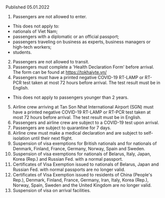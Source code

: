 Published 05.01.2022
1. Passengers are not allowed to enter.
- This does not apply to:
- nationals of Viet Nam;
- passengers with a diplomatic or an official passport;
- passengers traveling on business as experts, business managers or high-tech workers;
- students.
2. Passengers are not allowed to transit.
3. Passengers must complete a 'Health Declaration Form' before arrival. The form can be found at <a href="https://tokhaiyte.vn/">https://tokhaiyte.vn/</a>
4. Passengers must have a printed negative COVID-19 RT-LAMP or RT-PCR test taken at most 72 hours before arrival. The test result must be in English.
- This does not apply to passengers younger than 2 years.
5. Airline crew arriving at Tan Son Nhat International Airport (SGN) must have a printed negative COVID-19 RT-LAMP or RT-PCR test taken at most 72 hours before arrival. The test result must be in English.
6. Passengers and airline crew are subject to a COVID-19 test upon arrival.
7. Passengers are subject to quarantine for 7 days.
8. Airline crew must make a medical declaration and are subject to self-isolation until their next flight.
9. Suspension of visa exemptions for British nationals and for nationals of Denmark, Finland, France, Germany, Norway, Spain and Sweden.
10. Suspension of visa exemptions for nationals of Belarus, Italy, Japan, Korea (Rep.) and Russian Fed. with a normal passport.
11. Certificates of Visa Exemption issued to nationals of Belarus, Japan and Russian Fed. with normal passports are no longer valid.
12. Certificates of Visa Exemption issued to residents of China (People's Rep.), Denmark, Finland, France, Germany, Iran, Italy, Korea (Rep.), Norway, Spain, Sweden and the United Kingdom are no longer valid.
13. Suspension of visa on arrival facilities.
